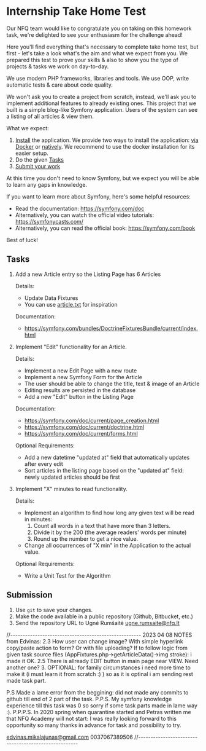 # Internship Take Home Test 

Our NFQ team would like to congratulate you on taking on this homework task, we're delighted to see your enthusiasm for the challenge ahead!

Here you'll find everything that's necessary to complete take home test, but first - let's take a look what's the aim and what we expect from you.
We prepared this test to prove your skills & also to show you the type of projects & tasks we work on day-to-day. 

We use modern PHP frameworks, libraries and tools. We use OOP, write automatic tests & care about code quality.  

We won't ask you to create a project from scratch, instead, we'll ask you to implement additional features to already existing ones.
This project that we built is a simple blog-like Symfony application. Users of the system can see a listing of all articles & view them.

What we expect:
1. [Install](#installation) the application. We provide two ways to install the application: [via Docker](#installation) or [natively](#native-installation). We recommend to use the docker installation for its easier setup.  
2. Do the given [Tasks](#tasks) 
3. [Submit your work](#submission)

At this time you don't need to know Symfony, but we expect you will be able to learn any gaps in knowledge.

If you want to learn more about Symfony, here's some helpful resources:
* Read the documentation: https://symfony.com/doc
* Alternatively, you can watch the official video tutorials: https://symfonycasts.com/
* Alternatively, you can read the official book: https://symfony.com/book

Best of luck!


## Tasks

1. Add a new Article entry so the Listing Page has 6 Articles
   
   Details:
   * Update Data Fixtures
   * You can use [article.txt](documentation/assets/article.txt) for inspiration

   Documentation: 
   * https://symfony.com/bundles/DoctrineFixturesBundle/current/index.html


2. Implement "Edit" functionality for an Article.

   Details:
   * Implement a new Edit Page with a new route
   * Implement a new Symfony Form for the Article
   * The user should be able to change the title, text & image of an Article 
   * Editing results are persisted in the database
   * Add a new "Edit" button in the Listing Page
   
   Documentation:
   * https://symfony.com/doc/current/page_creation.html
   * https://symfony.com/doc/current/doctrine.html
   * https://symfony.com/doc/current/forms.html

   Optional Requirements:
   * Add a new datetime "updated at" field that automatically updates after every edit
   * Sort articles in the listing page based on the "updated at" field: newly updated articles should be first  


3. Implement "X" minutes to read functionality. 
   
    Details:
    * Implement an algorithm to find how long any given text will be read in minutes:
      1. Count all words in a text that have more than 3 letters.
      2. Divide it by the 200 (the average readers' words per minute)
      3. Round up the number to get a nice value. 
    * Change all occurrences of "X min" in the Application to the actual value. 

   Optional Requirements:
   * Write a Unit Test for the Algorithm


## Submission
1. Use `git` to save your changes.
2. Make the code available in a public repository (Github, Bitbucket, etc.)
3. Send the repository URL to Ugnė Rumšaitė <ugne.rumsaite@nfq.lt>

//-----------------------------------------------------
2023 04 08 NOTES from Edvinas:
2.3 How user can change image? With simple hyperlink copy/paste action to form? Or with file uploading? If to follow logic from given task source files (AppFixtures.php->getArticleData()->img stroke): i made it OK.
2.5 There is allready EDIT button in main page near VIEW. Need another one? 
3. OPTIONAL: for family circumstances i need more time to make it (i must learn it from scratch :) ) so as it is optinal i am sending rest made task part.


P.S Made a lame error from the beggining: did not made any commits to github till end of 2 part of the task.
P.P.S. My symfony knowledge experience till this task was 0 so sorry if some task parts made in lame way :).
P.P.P.S. In 2020 spring when quarantine started and Petras written me that NFQ Academy will not start: I was really looking forward to this opportunity so many thanks in advance for task and possibility to try.

edvinas.mikalajunas@gmail.com
0037067389506
//-----------------------------------------------------


